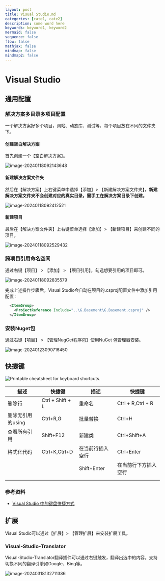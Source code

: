 ```yaml
---
layout: post
title: Visual Studio.md
categories: [cate1, cate2]
description: some word here
keywords: keyword1, keyword2
mermaid: false
sequence: false
flow: false
mathjax: false
mindmap: false
mindmap2: false
---
```

# Visual Studio

## 通用配置

### 解决方案多目录多项目配置

一个解决方案好多个项目，网站、动态库、测试等，每个项目放在不同的文件夹下。



#### 创建空白解决方案

首先创建一个【空白解决方案】。

![image-20240118092143648](https://www.xubighead.top/api/oss/img/LpymbaWO.png)



#### 新建解决方案文件夹

然后在【解决方案】上右键菜单中选择【添加】> 【新建解决方案文件夹】，**新建解决方案文件夹不会创建对应的真实目录，需手工在解决方案目录下创建。**

![image-20240118092412521](https://www.xubighead.top/api/oss/img/LpypTLZg.png)



#### 新建项目

最后在【解决方案文件夹】上右键菜单选择【添加】> 【新建项目】来创建不同的项目。

![image-20240118092529432](https://www.xubighead.top/api/oss/img/LpyrNero.png)



### 跨项目引用命名空间

通过右键【项目】 > 【添加】 > 【项目引用】，勾选想要引用的项目即可。

<img src="https://www.xubighead.top/api/oss/img/LpysOXjs.png" alt="image-20240118092835579"  />



完成上述操作步骤后，Visual Studio会自动在项目的.csproj配置文件中添加引用配置：

```xml
  <ItemGroup>
    <ProjectReference Include="..\G.Basement\G.Basement.csproj" />
  </ItemGroup>
```



### 安装Nuget包

通过右键【项目】 > 【管理NugGet程序包】使用NuGet 包管理器安装。

![image-20240123090716450](https://www.xubighead.top/api/oss/img/MIuEhTdI.png)



## 快捷键

![Printable cheatsheet for keyboard shortcuts.](https://www.xubighead.top/api/oss/img/NDQAnm2i.png)



| 描述              | 快捷键           | 描述             | 快捷键               |
| ----------------- | ---------------- | ---------------- | -------------------- |
| 删除行            | Ctrl + Shift + L | 重命名           | Ctrl + R,Ctrl + R    |
| 删除无引用的using | Ctrl+R,G         | 批量替换         | Ctrl+H               |
| 查看所有引用      | Shift+F12        | 新建类           | Ctrl+Shift+A         |
| 格式化代码        | Ctrl+K,Ctrl+D    | 在当前行插入空行 | Ctrl+Enter           |
|                   |                  | Shift+Enter      | 在当前行下方插入空行 |
|                   |                  |                  |                      |
|                   |                  |                  |                      |



### 参考资料

- [Visual Studio 中的键盘快捷方式](https://learn.microsoft.com/zh-cn/visualstudio/ide/default-keyboard-shortcuts-in-visual-studio?view=vs-2022)



## 扩展

Visual Studio可以通过【扩展】> 【管理扩展】来安装扩展工具。



### Visual-Studio-Translator

Visual-Studio-Translator翻译插件可以通过右键触发，翻译出选中的内容。支持切换不同的翻译引擎如Google、Bing等。

![image-20240318132711386](https://www.xubighead.top/api/oss/img/RqiYxZTc.png)